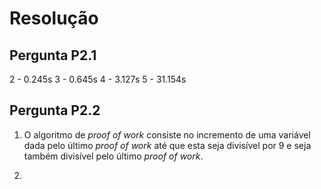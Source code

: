 # Resolução 

## Pergunta P2.1
2 - 0.245s
3 - 0.645s
4 - 3.127s
5 - 31.154s

## Pergunta P2.2
1. O algoritmo de _proof of work_ consiste no incremento de uma variável dada pelo último _proof of work_ até que esta seja divisível por 9 e seja também divisível pelo último _proof of work_.

2. 